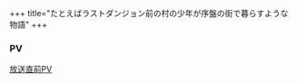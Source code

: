+++
title="たとえばラストダンジョン前の村の少年が序盤の街で暮らすような物語"
+++

### PV
[放送直前PV](https://www.youtube.com/watch?v=xBDIrSsHmR8)